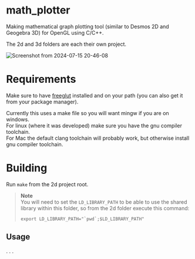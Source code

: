 # math_plotter
Making mathematical graph plotting tool (similar to Desmos 2D and Geogebra 3D) for OpenGL using C/C++.

The 2d and 3d folders are each their own project.

![Screenshot from 2024-07-15 20-46-08](https://github.com/user-attachments/assets/f5514d7d-3e9b-4c9f-a6cf-f6ee88d58f29)


# Requirements
Make sure to have [freeglut](https://freeglut.sourceforge.net/) installed and on your path (you can also get it from your package manager).

Currently this uses a make file so you will want mingw if you are on windows. \
For linux (where it was developed) make sure you have the gnu compiler toolchain. \
For Mac the default clang toolchain will probably work, but otherwise install gnu compiler toolchain.


# Building
Run `make` from the 2d project root.

> **Note** \
> You will need to set the `LD_LIBRARY_PATH` to be able to use the shared library within this folder, so from the 2d folder execute this command:
>```
> export LD_LIBRARY_PATH="`pwd`;$LD_LIBRARY_PATH"
> ```

## Usage
. . .

